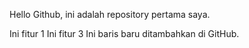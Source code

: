Hello Github, ini adalah repository pertama saya.

Ini fitur 1
Ini fitur 3
Ini baris baru ditambahkan di GitHub.
